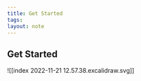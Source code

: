 ```yaml
---
title: Get Started
tags: 
layout: note 
---
```


## Get Started 
![[index 2022-11-21 12.57.38.excalidraw.svg]]

